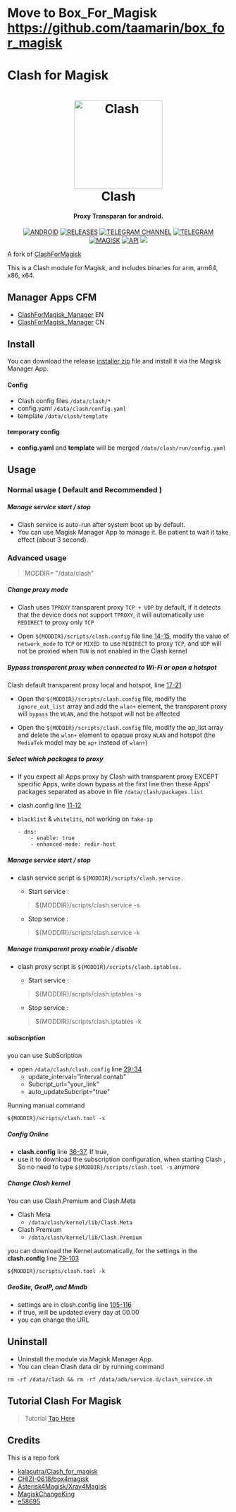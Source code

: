 # Move to Box_For_Magisk https://github.com/taamarin/box_for_magisk

# Clash for Magisk
<h1 align="center">
  <img src="https://github.com/taamarin/ClashforMagisk/blob/master/docs/logo.png" alt="Clash" width="200">
  <br>Clash<br>
</h1>
<h4 align="center">Proxy Transparan for android.</h4>


<div align="center">

[![ANDROID](https://img.shields.io/badge/Android-3DDC84?style=for-the-badge&logo=android&logoColor=white)]()
[![RELEASES](https://img.shields.io/github/downloads/taamarin/ClashforMagisk/total.svg?style=for-the-badge)](https://github.com/taamarin/ClashforMagisk/releases)
[![TELEGRAM CHANNEL](https://img.shields.io/badge/Telegram-2CA5E0?style=for-the-badge&logo=telegram&logoColor=white)](https://t.me/nothing_taamarin)
[![TELEGRAM](https://img.shields.io/badge/Telegram%20-Grups%20-blue?style=for-the-badge)](https://t.me/taamarin)
[![MAGISK](https://img.shields.io/badge/Magisk%20-v20.4+-brightgreen?style=for-the-badge)](https://github.com/topjohnwu/Magisk)
[![API](https://img.shields.io/badge/API-19%2B-brightgreen.svg?style=for-the-badge)](https://android-arsenal.com/api?level=19)
  <a href="https://github.com/taamarin/ClashforMagisk/releases">
    <img src="https://img.shields.io/github/release/taamarin/ClashforMagisk/all.svg?style=for-the-badge">
  </a>

</div>

A fork of [ClashForMagisk](https://github.com/kalasutra/Clash_For_Magisk)

This is a Clash module for Magisk, and includes binaries for arm, arm64, x86, x64.

## Manager Apps CFM
- [ClashForMagisk_Manager](https://t.me/taamarin/26137) EN
- [ClashForMagisk_Manager](https://t.me/MagiskChangeKing/159) CN

## Install
You can download the release [installer zip](https://github.com/taamarin/ClashforMagisk/releases) file and install it via the Magisk Manager App.

#### Config
- Clash config files `/data/clash/*`
- config.yaml `/data/clash/config.yaml`
- template `/data/clash/template`

#### temporary config
- **config.yaml** and **template** will be merged `/data/clash/run/config.yaml`

## Usage
### Normal usage ( Default and Recommended )
##### Manage service start / stop
- Clash service is auto-run after system boot up by default.
- You can use Magisk Manager App to manage it. Be patient to wait it take effect (about 3 second).

### Advanced usage
> MODDIR= "/data/clash"

##### Change proxy mode
- Clash uses `TPROXY` transparent proxy `TCP + UDP` by default, if it detects that the device does not support `TPROXY`, it will automatically use `REDIRECT` to proxy only `TCP`

- Open `${MODDIR}/scripts/clash.config` file line [14-15](https://github.com/taamarin/ClashforMagisk/blob/master/scripts/clash.config#L14-#L15), modify the value of `network_mode` to `TCP` or `MIXED `to use `REDIRECT` to proxy `TCP`, and `UDP` will not be proxied when `TUN` is not enabled in the Clash kernel

##### Bypass transparent proxy when connected to Wi-Fi or open a hotspot
Clash default transparent proxy local and hotspot, line [17-21](https://github.com/taamarin/ClashforMagisk/blob/master/scripts/clash.config#L17-#L21)

- Open the `${MODDIR}/scripts/clash.config` file, modify the `ignore_out_list` array and add the `wlan+` element, the transparent proxy will `bypass` the `WLAN`, and the hotspot will not be affected

- Open the `${MODDIR}/scripts/clash.config` file, modify the ap_list array and delete the `wlan+` element to opaque proxy `WLAN` and hotspot (the `MediaTek` model may be `ap+` instead of `wlan+`)

##### Select which packages to proxy
- If you expect all Apps proxy by Clash with transparent proxy EXCEPT specific Apps, write down bypass at the first line then these Apps' packages separated as above in file `/data/clash/packages.list`
- clash.config line [11-12](https://github.com/taamarin/ClashforMagisk/blob/master/scripts/clash.config#L11-#L12)
- `blacklist` & `whitelits`, not working on `fake-ip`

      - dns:
          - enable: true
          - enhanced-mode: redir-host

##### Manage service start / stop
- clash service script is `${MODDIR}/scripts/clash.service.`
    - Start service :
    > ${MODDIR}/scripts/clash.service -s

    - Stop service :
    > ${MODDIR}/scripts/clash.service -k

##### Manage transparent proxy enable / disable
- clash proxy script is `${MODDIR}/scripts/clash.iptables.`
    - Start service :
    > ${MODDIR}/scripts/clash.iptables -s

    - Stop service :
    > ${MODDIR}/scripts/clash.iptables -k

##### subscription
you can use SubScription
- open `/data/clash/clash.config` line [29-34](https://github.com/taamarin/ClashforMagisk/blob/master/scripts/clash.config#L29-#L34)
  - update_interval="interval contab"
  - Subcript_url="your_link"
  - auto_updateSubcript="true"

Running manual command
```shell
${MODDIR}/scripts/clash.tool -s
```

##### Config Online
- **clash.config** line [36-37](https://github.com/taamarin/ClashforMagisk/blob/master/scripts/clash.config#L36-#L37), If true,
- use it to download the subscription configuration, when starting Clash , So no need to type `${MODDIR}/scripts/clash.tool -s` anymore

##### Change Clash kernel
You can use Clash.Premium and Clash.Meta
- Clash Meta 
  - `/data/clash/kernel/lib/Clash.Meta`
- Clash Premium 
  - `/data/clash/kernel/lib/Clash.Premium`

you can download the Kernel automatically, for the settings in the **clash.config** line [79-103](https://github.com/taamarin/ClashforMagisk/blob/master/scripts/clash.config#L79-#L103)
```shell
${MODDIR}/scripts/clash.tool -k
```

##### GeoSite, GeoIP, and Mmdb
- settings are in clash.config line [105-116](https://github.com/taamarin/ClashforMagisk/blob/master/scripts/clash.config#L105-#L116)
- if true, will be updated every day at 00.00
- you can change the URL

## Uninstall
- Uninstall the module via Magisk Manager App.
- You can clean Clash data dir by running command 
```shell
rm -rf /data/clash && rm -rf /data/adb/service.d/clash_service.sh
```

## Tutorial Clash For Magisk
  > Tutorial [Tap Here](https://telegra.ph/%F0%9D%93%92%F0%9D%93%B5%F0%9D%93%AA%F0%9D%93%BC%F0%9D%93%B1%F0%9D%93%95%F0%9D%93%B8%F0%9D%93%BB%F0%9D%93%9C%F0%9D%93%AA%F0%9D%93%B0%F0%9D%93%B2%F0%9D%93%BC%F0%9D%93%B4-11-28)

## Credits
This is a repo fork
  - [kalasutra/Clash_for_magisk](https://github.com/kalasutra/Clash_For_Magisk)
  - [CHIZI-0618/box4magisk](https://github.com/CHIZI-0618/box4magisk)
  - [Asterisk4Magisk/Xray4Magisk](https://github.com/Asterisk4Magisk/Xray4Magisk)
  - [MagiskChangeKing](https://t.me/MagiskChangeKing)
  - [e58695](https://t.me/e58695)
